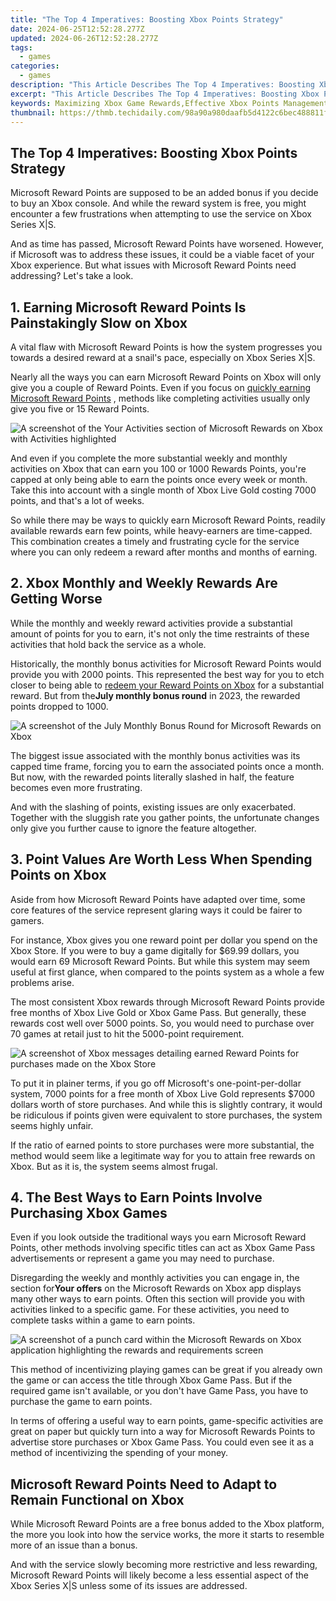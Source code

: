 ```yaml
---
title: "The Top 4 Imperatives: Boosting Xbox Points Strategy"
date: 2024-06-25T12:52:28.277Z
updated: 2024-06-26T12:52:28.277Z
tags:
  - games
categories:
  - games
description: "This Article Describes The Top 4 Imperatives: Boosting Xbox Points Strategy"
excerpt: "This Article Describes The Top 4 Imperatives: Boosting Xbox Points Strategy"
keywords: Maximizing Xbox Game Rewards,Effective Xbox Points Management Tips,Strategies to Increase Your Xbox Score Quickly,Top Methods for Enhancing Xbox Gamer Status,Boosting Xbox Achievement and Reward System Success,Optimizing Your Playtime for Maximum Xbox Points,Comprehensive Guide to Elevating Your Xbox Gamers' Score
thumbnail: https://thmb.techidaily.com/98a90a980daafb5d4122c6bec488811f000154f10382aff0b3452de9d0f47411.jpg
---
```


## The Top 4 Imperatives: Boosting Xbox Points Strategy

 Microsoft Reward Points are supposed to be an added bonus if you decide to buy an Xbox console. And while the reward system is free, you might encounter a few frustrations when attempting to use the service on Xbox Series X|S.

 And as time has passed, Microsoft Reward Points have worsened. However, if Microsoft was to address these issues, it could be a viable facet of your Xbox experience. But what issues with Microsoft Reward Points need addressing? Let's take a look.

## 1\. Earning Microsoft Reward Points Is Painstakingly Slow on Xbox

 A vital flaw with Microsoft Reward Points is how the system progresses you towards a desired reward at a snail's pace, especially on Xbox Series X|S.

 Nearly all the ways you can earn Microsoft Reward Points on Xbox will only give you a couple of Reward Points. Even if you focus on [quickly earning Microsoft Reward Points](https://www.makeuseof.com/earn-microsoft-reward-points-quickly/) , methods like completing activities usually only give you five or 15 Reward Points.

![A screenshot of the Your Activities section of Microsoft Rewards on Xbox with Activities highlighted](https://static1.makeuseofimages.com/wordpress/wp-content/uploads/2023/07/activities.jpg)

 And even if you complete the more substantial weekly and monthly activities on Xbox that can earn you 100 or 1000 Rewards Points, you're capped at only being able to earn the points once every week or month. Take this into account with a single month of Xbox Live Gold costing 7000 points, and that's a lot of weeks.

 So while there may be ways to quickly earn Microsoft Reward Points, readily available rewards earn few points, while heavy-earners are time-capped. This combination creates a timely and frustrating cycle for the service where you can only redeem a reward after months and months of earning.

## 2\. Xbox Monthly and Weekly Rewards Are Getting Worse

 While the monthly and weekly reward activities provide a substantial amount of points for you to earn, it's not only the time restraints of these activities that hold back the service as a whole.

 Historically, the monthly bonus activities for Microsoft Reward Points would provide you with 2000 points. This represented the best way for you to etch closer to being able to [redeem your Reward Points on Xbox](https://www.makeuseof.com/how-to-redeem-microsoft-reward-points-on-xbox-series-xs/) for a substantial reward. But from the**July monthly bonus round** in 2023, the rewarded points dropped to 1000.

![A screenshot of the July Monthly Bonus Round for Microsoft Rewards on Xbox](https://static1.makeuseofimages.com/wordpress/wp-content/uploads/2023/07/monthly-rewards.jpg)

 The biggest issue associated with the monthly bonus activities was its capped time frame, forcing you to earn the associated points once a month. But now, with the rewarded points literally slashed in half, the feature becomes even more frustrating.

 And with the slashing of points, existing issues are only exacerbated. Together with the sluggish rate you gather points, the unfortunate changes only give you further cause to ignore the feature altogether.

## 3\. Point Values Are Worth Less When Spending Points on Xbox

 Aside from how Microsoft Reward Points have adapted over time, some core features of the service represent glaring ways it could be fairer to gamers.

 For instance, Xbox gives you one reward point per dollar you spend on the Xbox Store. If you were to buy a game digitally for $69.99 dollars, you would earn 69 Microsoft Reward Points. But while this system may seem useful at first glance, when compared to the points system as a whole a few problems arise.

 The most consistent Xbox rewards through Microsoft Reward Points provide free months of Xbox Live Gold or Xbox Game Pass. But generally, these rewards cost well over 5000 points. So, you would need to purchase over 70 games at retail just to hit the 5000-point requirement.

![A screenshot of Xbox messages detailing earned Reward Points for purchases made on the Xbox Store](https://static1.makeuseofimages.com/wordpress/wp-content/uploads/2023/07/point-messages.jpg)

 To put it in plainer terms, if you go off Microsoft's one-point-per-dollar system, 7000 points for a free month of Xbox Live Gold represents $7000 dollars worth of store purchases. And while this is slightly contrary, it would be ridiculous if points given were equivalent to store purchases, the system seems highly unfair.

 If the ratio of earned points to store purchases were more substantial, the method would seem like a legitimate way for you to attain free rewards on Xbox. But as it is, the system seems almost frugal.

## 4\. The Best Ways to Earn Points Involve Purchasing Xbox Games

 Even if you look outside the traditional ways you earn Microsoft Reward Points, other methods involving specific titles can act as Xbox Game Pass advertisements or represent a game you may need to purchase.

 Disregarding the weekly and monthly activities you can engage in, the section for**Your offers** on the Microsoft Rewards on Xbox app displays many other ways to earn points. Often this section will provide you with activities linked to a specific game. For these activities, you need to complete tasks within a game to earn points.

![A screenshot of a punch card within the Microsoft Rewards on Xbox application highlighting the rewards and requirements screen](https://static1.makeuseofimages.com/wordpress/wp-content/uploads/2022/12/punch-card-rewards.jpg)

 This method of incentivizing playing games can be great if you already own the game or can access the title through Xbox Game Pass. But if the required game isn't available, or you don't have Game Pass, you have to purchase the game to earn points.

 In terms of offering a useful way to earn points, game-specific activities are great on paper but quickly turn into a way for Microsoft Rewards Points to advertise store purchases or Xbox Game Pass. You could even see it as a method of incentivizing the spending of your money.

## Microsoft Reward Points Need to Adapt to Remain Functional on Xbox

 While Microsoft Reward Points are a free bonus added to the Xbox platform, the more you look into how the service works, the more it starts to resemble more of an issue than a bonus.

 And with the service slowly becoming more restrictive and less rewarding, Microsoft Reward Points will likely become a less essential aspect of the Xbox Series X|S unless some of its issues are addressed.


<ins class="adsbygoogle"
     style="display:block"
     data-ad-format="autorelaxed"
     data-ad-client="ca-pub-7571918770474297"
     data-ad-slot="1223367746"></ins>



<ins class="adsbygoogle"
     style="display:block"
     data-ad-client="ca-pub-7571918770474297"
     data-ad-slot="8358498916"
     data-ad-format="auto"
     data-full-width-responsive="true"></ins>


